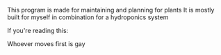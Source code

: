 This program is made for maintaining and planning for plants
It is mostly built for myself in combination for a hydroponics system


If you're reading this:

Whoever moves first is gay
